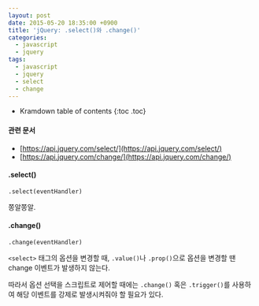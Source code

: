 ```yaml
---
layout: post
date: 2015-05-20 18:35:00 +0900
title: 'jQuery: .select()와 .change()'
categories:
  - javascript
  - jquery
tags:
  - javascript
  - jquery
  - select
  - change
---
```


* Kramdown table of contents
{:toc .toc}

#### 관련 문서

- [https://api.jquery.com/select/](https://api.jquery.com/select/)
- [https://api.jquery.com/change/](https://api.jquery.com/change/)

#### .select()

```
.select(eventHandler)
```

쫑알쫑알.

#### .change()

```
.change(eventHandler)
```

`<select>` 태그의 옵션을 변경할 때, `.value()`나 `.prop()`으로 옵션을 변경할 땐 change 이벤트가 발생하지 않는다.

따라서 옵션 선택을 스크립트로 제어할 때에는 `.change()` 혹은 `.trigger()`를 사용하여 해당 이벤트를 강제로 발생시켜줘야 할 필요가 있다.
